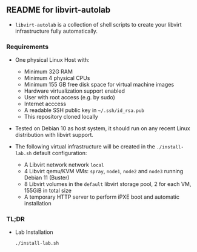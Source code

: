 ## README for libvirt-autolab ##

* `libvirt-autolab` is a collection of shell scripts to create your libvirt infrastructure fully automatically.

### Requirements ###

* One physical Linux Host with:
  * Minimum 32G RAM
  * Minimum 4 physical CPUs
  * Minimum 155 GB free disk space for virtual machine images
  * Hardware virtualization support enabled
  * User with root access (e.g. by sudo)
  * Internet acccess
  * A readable SSH public key in `~/.ssh/id_rsa.pub`
  * This repository cloned locally

* Tested on Debian 10 as host system, it should run on any recent Linux distribution with libvirt support.

* The following virtual infrastructure will be created in the `./install-lab.sh` default configuration:
  * A Libvirt network network `local`
  * 4 Libvirt qemu/KVM VMs: `spray`, `node1`, `node2` and `node3` running Debian 11 (Buster)
  * 8 Libvirt volumes in the `default` libvirt storage pool, 2 for each VM, 155GiB in total size
  * A temporary HTTP server to perform iPXE boot and automatic installation

### TL;DR ###

* Lab Installation
  ```
  ./install-lab.sh
  ```


